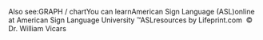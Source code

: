Also see:GRAPH / chartYou can learnAmerican Sign Language (ASL)online at American Sign Language University ™ASLresources by Lifeprint.com  ©  Dr. William Vicars